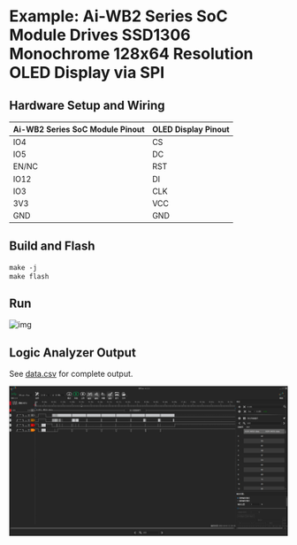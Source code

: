 # Example: Ai-WB2 Series SoC Module Drives SSD1306 Monochrome 128x64 Resolution OLED Display via SPI

## Hardware Setup and Wiring

| Ai-WB2 Series SoC Module Pinout | OLED Display Pinout |
|---|---|
| IO4 | CS |
| IO5 | DC |
| EN/NC | RST |
| IO12 | DI |
| IO3 | CLK |
| 3V3 | VCC |
| GND | GND |

## Build and Flash

```shell
make -j
make flash
```

## Run

![img](img/demo.jpg)

## Logic Analyzer Output

See [data.csv](img/data.csv) for complete output.

![img](img/logic_analyzer.jpg)
